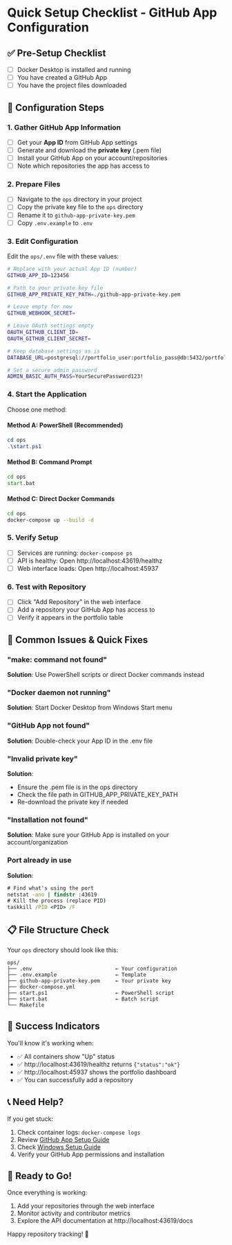 # Quick Setup Checklist - GitHub App Configuration

## ✅ Pre-Setup Checklist

- [ ] Docker Desktop is installed and running
- [ ] You have created a GitHub App
- [ ] You have the project files downloaded

## 🔧 Configuration Steps

### 1. Gather GitHub App Information
- [ ] Get your **App ID** from GitHub App settings
- [ ] Generate and download the **private key** (.pem file)
- [ ] Install your GitHub App on your account/repositories
- [ ] Note which repositories the app has access to

### 2. Prepare Files
- [ ] Navigate to the `ops` directory in your project
- [ ] Copy the private key file to the `ops` directory
- [ ] Rename it to `github-app-private-key.pem`
- [ ] Copy `.env.example` to `.env`

### 3. Edit Configuration
Edit the `ops/.env` file with these values:

```bash
# Replace with your actual App ID (number)
GITHUB_APP_ID=123456

# Path to your private key file
GITHUB_APP_PRIVATE_KEY_PATH=./github-app-private-key.pem

# Leave empty for now
GITHUB_WEBHOOK_SECRET=

# Leave OAuth settings empty
OAUTH_GITHUB_CLIENT_ID=
OAUTH_GITHUB_CLIENT_SECRET=

# Keep database settings as is
DATABASE_URL=postgresql://portfolio_user:portfolio_pass@db:5432/portfolio_db

# Set a secure admin password
ADMIN_BASIC_AUTH_PASS=YourSecurePassword123!
```

### 4. Start the Application

Choose one method:

#### Method A: PowerShell (Recommended)
```powershell
cd ops
.\start.ps1
```

#### Method B: Command Prompt
```cmd
cd ops
start.bat
```

#### Method C: Direct Docker Commands
```bash
cd ops
docker-compose up --build -d
```

### 5. Verify Setup
- [ ] Services are running: `docker-compose ps`
- [ ] API is healthy: Open http://localhost:43619/healthz
- [ ] Web interface loads: Open http://localhost:45937

### 6. Test with Repository
- [ ] Click "Add Repository" in the web interface
- [ ] Add a repository your GitHub App has access to
- [ ] Verify it appears in the portfolio table

## 🚨 Common Issues & Quick Fixes

### "make: command not found"
**Solution**: Use PowerShell scripts or direct Docker commands instead

### "Docker daemon not running"
**Solution**: Start Docker Desktop from Windows Start menu

### "GitHub App not found"
**Solution**: Double-check your App ID in the .env file

### "Invalid private key"
**Solution**: 
- Ensure the .pem file is in the ops directory
- Check the file path in GITHUB_APP_PRIVATE_KEY_PATH
- Re-download the private key if needed

### "Installation not found"
**Solution**: Make sure your GitHub App is installed on your account/organization

### Port already in use
**Solution**: 
```cmd
# Find what's using the port
netstat -ano | findstr :43619
# Kill the process (replace PID)
taskkill /PID <PID> /F
```

## 📋 File Structure Check

Your `ops` directory should look like this:
```
ops/
├── .env                           ← Your configuration
├── .env.example                   ← Template
├── github-app-private-key.pem     ← Your private key
├── docker-compose.yml
├── start.ps1                      ← PowerShell script
├── start.bat                      ← Batch script
└── Makefile
```

## 🎯 Success Indicators

You'll know it's working when:
- ✅ All containers show "Up" status
- ✅ http://localhost:43619/healthz returns `{"status":"ok"}`
- ✅ http://localhost:45937 shows the portfolio dashboard
- ✅ You can successfully add a repository

## 📞 Need Help?

If you get stuck:
1. Check container logs: `docker-compose logs`
2. Review [GitHub App Setup Guide](GITHUB_APP_SETUP.md)
3. Check [Windows Setup Guide](WINDOWS_SETUP.md)
4. Verify your GitHub App permissions and installation

## 🚀 Ready to Go!

Once everything is working:
1. Add your repositories through the web interface
2. Monitor activity and contributor metrics
3. Explore the API documentation at http://localhost:43619/docs

Happy repository tracking! 🎉
